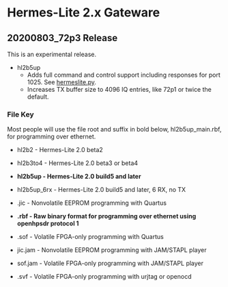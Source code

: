 Hermes-Lite 2.x Gateware
========================

## 20200803_72p3 Release

This is an experimental release.

 * hl2b5up
   * Adds full command and control support including responses for port 1025. See [hermeslite.py](https://github.com/softerhardware/Hermes-Lite2/tree/master/software/hermeslite).
   * Increases TX buffer size to 4096 IQ entries, like 72p1 or twice the default.


### File Key

Most people will use the file root and suffix in bold below, hl2b5up_main.rbf, for programming over ethernet.

* hl2b2 - Hermes-Lite 2.0 beta2
* hl2b3to4 - Hermes-Lite 2.0 beta3 or beta4
* **hl2b5up - Hermes-Lite 2.0 build5 and later**
* hl2b5up_6rx - Hermes-Lite 2.0 build5 and later, 6 RX, no TX

* .jic - Nonvolatile EEPROM programming with Quartus
* **.rbf - Raw binary format for programming over ethernet using openhpsdr protocol 1**
* .sof - Volatile FPGA-only programming with Quartus
* jic.jam - Nonvolatile EEPROM programming with JAM/STAPL player
* sof.jam - Volatile FPGA-only programming with JAM/STAPL player
* .svf - Volatile FPGA-only programming with urjtag or openocd 





